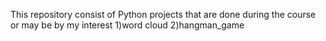 This repository consist of Python projects that are done during the course or may be by my interest 
1)word cloud
2)hangman_game
